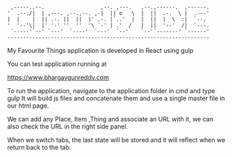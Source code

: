 
     ,-----.,--.                  ,--. ,---.   ,--.,------.  ,------.
    '  .--./|  | ,---. ,--.,--. ,-|  || o   \  |  ||  .-.  \ |  .---'
    |  |    |  || .-. ||  ||  |' .-. |`..'  |  |  ||  |  \  :|  `--, 
    '  '--'\|  |' '-' ''  ''  '\ `-' | .'  /   |  ||  '--'  /|  `---.
     `-----'`--' `---'  `----'  `---'  `--'    `--'`-------' `------'
    ----------------------------------------------------------------- 
My Favourite Things application is developed in React using gulp

You can test application running at

https://www.bhargavgunreddy.com

To run the application, navigate to the application folder in cmd and type gulp
It will build js files and concatenate them and use a single master file in our html page.

We can add any Place, Item ,Thing and associate an URL with it, we can also check the URL in the right side panel.

When we switch tabs, the last state will be stored and it will reflect when we return back to the tab.



